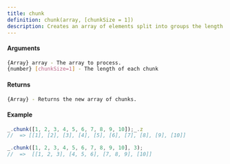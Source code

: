 ```yaml
---
title: chunk
definition: chunk(array, [chunkSize = 1])
description: Creates an array of elements split into groups the length of chunkSize.
---
```


#### Arguments

```bash
{Array} array - The array to process.
{number} [chunkSize=1] - The length of each chunk
```

#### Returns

```bash
{Array} - Returns the new array of chunks.
```

#### Example

```ts
_.chunk([1, 2, 3, 4, 5, 6, 7, 8, 9, 10]);_.z
//  => [[1], [2], [3], [4], [5], [6], [7], [8], [9], [10]]

_.chunk([1, 2, 3, 4, 5, 6, 7, 8, 9, 10], 3);
//  =>  [[1, 2, 3], [4, 5, 6], [7, 8, 9], [10]]
```
